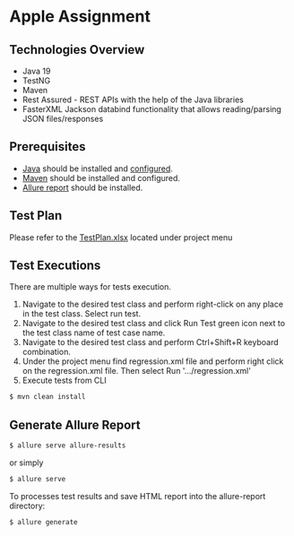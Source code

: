 # Apple Assignment

## Technologies Overview
 - Java 19
 - TestNG
 - Maven
 - Rest Assured - REST APIs with the help of the Java libraries
 - FasterXML Jackson databind functionality that allows reading/parsing JSON files/responses

## Prerequisites
 - [Java](https://www.oracle.com/java/technologies/javase/jdk19-archive-downloads.html) should be installed and [configured](https://mkyong.com/java/how-to-set-java_home-environment-variable-on-mac-os-x/).
 - [Maven](https://mkyong.com/maven/install-maven-on-mac-osx/) should be installed and configured.
 - [Allure report](https://allurereport.org/docs/gettingstarted-installation/) should be installed.

## Test Plan
Please refer to the [TestPlan.xlsx](TestPlan.xlsx) located under project menu 

## Test Executions
There are multiple ways for tests execution.
1. Navigate to the desired test class and perform right-click on any place in the test class. Select run test.
2. Navigate to the desired test class and click Run Test green icon next to the test class name of test case name.
3. Navigate to the desired test class and perform Ctrl+Shift+R keyboard combination.
4. Under the project menu find regression.xml file and perform right click on the regression.xml file. Then select Run '.../regression.xml'
5. Execute tests from CLI
```sh
$ mvn clean install
```

## Generate Allure Report
```sh
$ allure serve allure-results
```
or simply
```sh
$ allure serve
```
To processes test results and save HTML report into the allure-report directory:
```sh
$ allure generate
```



